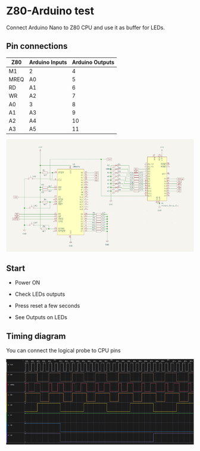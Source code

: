 # Z80-Arduino test

Connect Arduino Nano to Z80 CPU and use it as buffer for LEDs.

## Pin connections

|  Z80 |  Arduino Inputs|  Arduino Outputs|
|------|----------------|-----------------|
|  M1  |      2         |         4       |
|  MREQ|      A0        |         5       |
|  RD  |      A1        |         6       |
|  WR  |      A2        |         7       |
|  A0  |      3         |         8       |
|  A1  |      A3        |         9       |
|  A2  |      A4        |         10      |
|  A3  |      A5        |         11      |

![Z80 Arduino Schema](./z80-arduino-test.png)

## Start

- Power ON

- Check LEDs outputs

- Press reset a few seconds

- See Outputs on LEDs


## Timing diagram
You can connect the logical probe to CPU pins

![Z80 Arduino Timing](./z80-arduino-timing.png)


